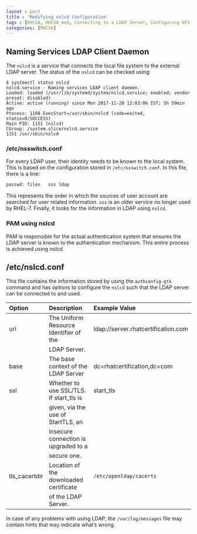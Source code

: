 ```yaml
---
layout : post
title : 'Modifying nslcd Configuration'
tags : [RHCSA, RHCSA_mod, Connecting to a LDAP Server, Configuring NFS and Automount]
categories: [RHCSA]
---
```



## Naming Services LDAP Client Daemon

The `nslcd` is a service that connects the local file system to the
external LDAP server. The status of the `nslcd` can be checked using:

``` console
$ systemctl status nslcd
nslcd.service - Naming services LDAP client daemon.
Loaded: loaded (/usr/lib/systemd/system/nslcd.service; enabled; vendor preset: disabled)
Active: active (running) since Mon 2017-11-20 12:03:06 IST; 5h 59min ago
Process: 1108 ExecStart=/usr/sbin/nslcd (code=exited, status=0/SUCCESS)
Main PID: 1151 (nslcd)
CGroup: /system.slice/nslcd.service
1151 /usr/sbin/nslcd
```

### /etc/nsswitch.conf

For every LDAP user, their identity needs to be known to the local
system. This is based on the configuration stored in
`/etc/nsswitch.conf`. In this file, there is a line:

``` bash
passwd: files   sss ldap
```

This represents the order in which the sources of user account are
searched for user related information. `sss` is an older service no
longer used by RHEL-7. Finally, it looks for the information in LDAP
using `nslcd`.

### PAM using nslcd

PAM is responsible for the actual authentication system that ensures the
LDAP server is known to the authentication mechanism. This entire
process is achieved using *nslcd*.

## /etc/nslcd.conf

This file contains the information stored by using the `authconfig-gtk`
command and has options to configure the `nslcd` such that the LDAP
server can be connected to and
used.

| **Option**     | **Description**                          | **Example Value**                   |
| :------------- | :--------------------------------------- | :---------------------------------- |
| uri            | The Uniform Resource Identifier of the   | ldap://server.rhatcertification.com |
|                | LDAP Server.                             |                                     |
| base           | The base context of the LDAP Server      | dc=rhatcertification,dc=com         |
| ssl            | Whether to use SSL/TLS. If start\_tls is | start\_tls                          |
|                | given, via the use of StartTLS, an       |                                     |
|                | insecure connection is upgraded to a     |                                     |
|                | secure one.                              |                                     |
| tls\_cacertdir | Location of the downloaded certificate   | `/etc/openldap/cacerts`             |
|                | of the LDAP Server.                      |                                     |

In case of any problems with using LDAP, the `/var/log/messages` file
may contain hints that may indicate what’s wrong.
